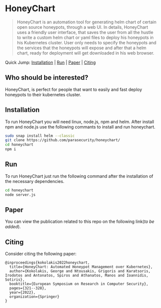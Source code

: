 # HoneyChart
> HoneyChart is an automation tool for generating helm chart of certain open source honeypots, through a web UI.
In details, HoneyChart uses a friendly user interface, that saves the user from all the hustle to write a custom helm chart or yaml files to deploy his honeypots in his Kubernetes cluster. User only needs to specify the honeypots and the services that the honeypots will expose and after that a helm chart, ready for deployment will get downloaded in his web browser.

Quick Jump: [Installation](#installation) | [Run](#run) | [Paper](#paper) | [Citing](#Citing)

## Who should be interested?
HoneyChart, is perfect for people that want to easily and fast deploy honeypots to their kubernetes cluster.

## Installation
To run HoneyChart you will need linux, node.js, npm and helm.
After install npm and node.js use the following commants to install and run honeychart.

```sh
sudo snap install helm --classic
git clone https://github.com/parasecurity/honeychart/
cd honeychart
npm i 
```

## Run 

To run HoneyChart just run the following command after the installation of the necessary dependencies.
 
```sh
cd honeychart
node server.js
```

## Paper 

You can view the publication related to this repo on the following link(_to be added_).

## Citing

Consider citing the following paper:
```
@inproceedings{kokolakis2022honeychart,
  title={HoneyChart: Automated Honeypot Management over Kubernetes},
  author={Kokolakis, George and Ntousakis, Grigoris and Karatsoris, Irodotos and Antonatos, Spiros and Athanatos, Manos and Ioannidis, Sotiris},
  booktitle={European Symposium on Research in Computer Security},
  pages={321--328},
  year={2022},
  organization={Springer}
}
```
